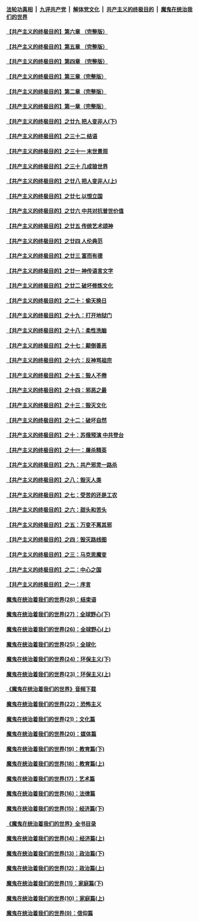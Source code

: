 ####  [法轮功真相](../../../../basic/blob/master/README.md?t=05252001) &nbsp;|&nbsp; [九评共产党](../../../../9ping.md/blob/master/README.md?t=05252001) &nbsp;|&nbsp; [解体党文化](../../../../jtdwh.md/blob/master/README.md?t=05252001)  &nbsp;|&nbsp; [共产主义的终极目的](../../../../gczydzjmd.md/blob/master/README.md?t=05252001) &nbsp;|&nbsp; [魔鬼在统治我们的世界](../../../../mgztzwmdsj.md/blob/master/README.md?t=05252001) 

#### [【共产主义的终极目的】第六章 （完整版）](../pages/nsc422/n11428913.md?t=05252001) 

#### [【共产主义的终极目的】第五章 （完整版）](../pages/nsc422/n11428912.md?t=05252001) 

#### [【共产主义的终极目的】第四章 （完整版）](../pages/nsc422/n11428907.md?t=05252001) 

#### [【共产主义的终极目的】第三章（完整版）](../pages/nsc422/n11428848.md?t=05252001) 

#### [【共产主义的终极目的】第二章（完整版）](../pages/nsc422/n11428831.md?t=05252001) 

#### [【共产主义的终极目的】第一章（完整版）](../pages/nsc422/n11417651.md?t=05252001) 

#### [【共产主义的终极目的】之廿九 把人变非人(下)](../pages/nsc422/n11344140.md?t=05252001) 

#### [【共产主义的终极目的】之三十二 结语](../pages/nsc422/n11360535.md?t=05252001) 

#### [【共产主义的终极目的】之三十一 末世景观](../pages/nsc422/n11351129.md?t=05252001) 

#### [【共产主义的终极目的】之三十 几成狼世界](../pages/nsc422/n11348280.md?t=05252001) 

#### [【共产主义的终极目的】之廿八 把人变非人(上)](../pages/nsc422/n11340492.md?t=05252001) 

#### [【共产主义的终极目的】之廿七 以恨立国](../pages/nsc422/n11336944.md?t=05252001) 

#### [【共产主义的终极目的】之廿六 中共对抗普世价值](../pages/nsc422/n11324785.md?t=05252001) 

#### [【共产主义的终极目的】之廿五 传统艺术颂神](../pages/nsc422/n11296396.md?t=05252001) 

#### [【共产主义的终极目的】之廿四 人伦典范](../pages/nsc422/n11296397.md?t=05252001) 

#### [【共产主义的终极目的】之廿三 富而有德](../pages/nsc422/n11283598.md?t=05252001) 

#### [【共产主义的终极目的】之廿一 神传语言文字](../pages/nsc422/n11263265.md?t=05252001) 

#### [【共产主义的终极目的】之廿二 破坏修炼文化](../pages/nsc422/n11245728.md?t=05252001) 

#### [【共产主义的终极目的】之二十：偷天换日](../pages/nsc422/n11238846.md?t=05252001) 

#### [【共产主义的终极目的】之十九：打开地狱门](../pages/nsc422/n11206376.md?t=05252001) 

#### [【共产主义的终极目的】之十八：柔性洗脑](../pages/nsc422/n11199994.md?t=05252001) 

#### [【共产主义的终极目的】之十七：颠倒善恶](../pages/nsc422/n11179782.md?t=05252001) 

#### [【共产主义的终极目的】之十六：反神骂祖宗](../pages/nsc422/n11166798.md?t=05252001) 

#### [【共产主义的终极目的】之十五：毁人不倦](../pages/nsc422/n11166792.md?t=05252001) 

#### [【共产主义的终极目的】之十四：邪恶之最](../pages/nsc422/n11150249.md?t=05252001) 

#### [【共产主义的终极目的】之十三：毁灭文化](../pages/nsc422/n11135227.md?t=05252001) 

#### [【共产主义的终极目的】之十二：破坏自然](../pages/nsc422/n11135214.md?t=05252001) 

#### [【共产主义的终极目的】之十：苏俄预演 中共登台](../pages/nsc422/n11118424.md?t=05252001) 

#### [【共产主义的终极目的】之十一：屠杀精英](../pages/nsc422/n11118442.md?t=05252001) 

#### [【共产主义的终极目的】之九：共产邪灵一路杀](../pages/nsc422/n11114139.md?t=05252001) 

#### [【共产主义的终极目的】之八：毁灭人类](../pages/nsc422/n11108503.md?t=05252001) 

#### [【共产主义的终极目的】之七：受苦的还是工农](../pages/nsc422/n11101809.md?t=05252001) 

#### [【共产主义的终极目的】之六：甜头和苦头](../pages/nsc422/n11096971.md?t=05252001) 

#### [【共产主义的终极目的】之五：万变不离其邪](../pages/nsc422/n11091285.md?t=05252001) 

#### [【共产主义的终极目的】之四：毁灭路线图](../pages/nsc422/n11086284.md?t=05252001) 

#### [【共产主义的终极目的】之三：马克思魔变](../pages/nsc422/n11061941.md?t=05252001) 

#### [【共产主义的终极目的】之二：中心之国](../pages/nsc422/n11047728.md?t=05252001) 

#### [【共产主义的终极目的】之一：序言](../pages/nsc422/n11086077.md?t=05252001) 

#### [魔鬼在统治着我们的世界(28)：结束语](../pages/nsc422/n10936246.md?t=05252001) 

#### [魔鬼在统治着我们的世界(27)：全球野心(下)](../pages/nsc422/n10928319.md?t=05252001) 

#### [魔鬼在统治着我们的世界(26)：全球野心(上)](../pages/nsc422/n10900318.md?t=05252001) 

#### [魔鬼在统治着我们的世界(25)：全球化](../pages/nsc422/n10788205.md?t=05252001) 

#### [魔鬼在统治着我们的世界(24)：环保主义(下)](../pages/nsc422/n10695307.md?t=05252001) 

#### [魔鬼在统治着我们的世界(23)：环保主义(上)](../pages/nsc422/n10688613.md?t=05252001) 

#### [《魔鬼在统治着我们的世界》音频下载](../pages/nsc422/n10635553.md?t=05252001) 

#### [魔鬼在统治着我们的世界(22)：恐怖主义](../pages/nsc422/n10614727.md?t=05252001) 

#### [魔鬼在统治着我们的世界(21)：文化篇](../pages/nsc422/n10597706.md?t=05252001) 

#### [魔鬼在统治着我们的世界(20)：媒体篇](../pages/nsc422/n10586579.md?t=05252001) 

#### [魔鬼在统治着我们的世界(19)：教育篇(下)](../pages/nsc422/n10564808.md?t=05252001) 

#### [魔鬼在统治着我们的世界(18)：教育篇(上)](../pages/nsc422/n10526970.md?t=05252001) 

#### [魔鬼在统治着我们的世界(17)：艺术篇](../pages/nsc422/n10499093.md?t=05252001) 

#### [魔鬼在统治着我们的世界(16)：法律篇](../pages/nsc422/n10485969.md?t=05252001) 

#### [魔鬼在统治着我们的世界(15)：经济篇(下)](../pages/nsc422/n10469975.md?t=05252001) 

#### [《魔鬼在统治着我们的世界》全书目录](../pages/nsc422/n10464261.md?t=05252001) 

#### [魔鬼在统治着我们的世界(14)：经济篇(上)](../pages/nsc422/n10457370.md?t=05252001) 

#### [魔鬼在统治着我们的世界(13)：政治篇(下)](../pages/nsc422/n10448270.md?t=05252001) 

#### [魔鬼在统治着我们的世界(12)：政治篇(上)](../pages/nsc422/n10444576.md?t=05252001) 

#### [魔鬼在统治着我们的世界(11)：家庭篇(下)](../pages/nsc422/n10440961.md?t=05252001) 

#### [魔鬼在统治着我们的世界(10)：家庭篇(上)](../pages/nsc422/n10435448.md?t=05252001) 

#### [魔鬼在统治着我们的世界(9)：信仰篇](../pages/nsc422/n10432159.md?t=05252001) 

